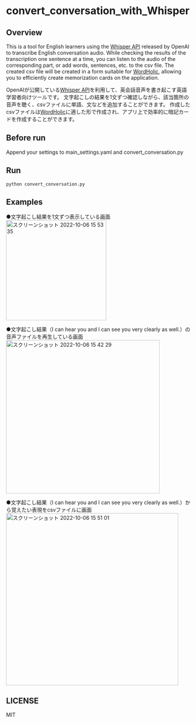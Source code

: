 # convert_conversation_with_Whisper

## Overview
This is a tool for English learners using the [Whisper API](https://github.com/openai/whisper) released by OpenAI to transcribe English conversation audio. 
While checking the results of the transcription one sentence at a time, you can listen to the audio of the corresponding part, or add words, sentences, etc. to the csv file.
The created csv file will be created in a form suitable for [WordHolic](https://www.langholic.com/wordholic), allowing you to efficiently create memorization cards on the application.

OpenAIが公開している[Whisper API](https://github.com/openai/whisper)を利用して、英会話音声を書き起こす英語学習者向けツールです。
文字起こしの結果を1文ずつ確認しながら、該当箇所の音声を聴く、csvファイルに単語、文などを追加することができます。
作成したcsvファイルは[WordHolic](https://www.langholic.com/wordholic)に適した形で作成され、アプリ上で効率的に暗記カードを作成することができます。

## Before run
Append your settings to main_settings.yaml and convert_conversation.py

## Run
```
python convert_conversation.py
```

## Examples
●文字起こし結果を1文ずつ表示している画面
<img width="273" alt="スクリーンショット 2022-10-06 15 53 35" src="https://user-images.githubusercontent.com/85504048/194234258-fc29d65b-0d42-496d-816b-ef19d53df61f.png">

●文字起こし結果（I can hear you and I can see you very clearly as well.）の音声ファイルを再生している画面
<img width="418" alt="スクリーンショット 2022-10-06 15 42 29" src="https://user-images.githubusercontent.com/85504048/194232631-6d0c0fb6-cc1a-4dbc-8e5c-7465a3361413.png">

●文字起こし結果（I can hear you and I can see you very clearly as well.）から覚えたい表現をcsvファイルに画面
<img width="469" alt="スクリーンショット 2022-10-06 15 51 01" src="https://user-images.githubusercontent.com/85504048/194233768-d1265c8c-8cb7-46f5-af33-893454412243.png">

## LICENSE
MIT

